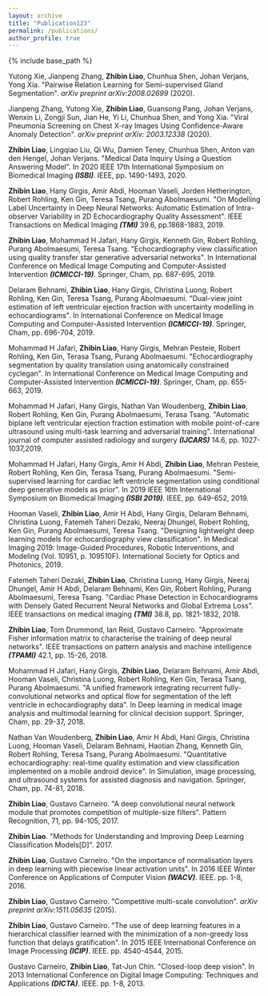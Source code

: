 ```yaml
---
layout: archive
title: "Publication123"
permalink: /publications/
author_profile: true
---
```


<!---{% if author.googlescholar %}
  #You can also find my articles on <u><a href="{{author.googlescholar}}">my Google Scholar profile</a>.</u>
{% endif %}

{% include base_path %}

{% for post to site.publications reversed %}
  #{% include archive-single.html %}
{% endfor %} --->

{% include base_path %}

Yutong Xie, Jianpeng Zhang, **Zhibin Liao**, Chunhua Shen, Johan Verjans, Yong Xia. "Pairwise Relation Learning for Semi-supervised Gland Segmentation". *arXiv preprint arXiv:2008.02699* (2020).

Jianpeng Zhang, Yutong Xie, **Zhibin Liao**, Guansong Pang, Johan Verjans, Wenxin Li, Zongji Sun, Jian He, Yi Li, Chunhua Shen, and Yong Xia. "Viral Pneumonia Screening on Chest X-ray Images
Using Confidence-Aware Anomaly Detection". *arXiv preprint arXiv: 2003.12338* (2020).

**Zhibin Liao**, Lingqiao Liu, Qi Wu, Damien Teney, Chunhua Shen, Anton van den Hengel, Johan Verjans. "Medical Data Inquiry Using a Question Answering Model". In 2020 IEEE 17th International Symposium on Biomedical Imaging ***(ISBI)***. IEEE, pp. 1490-1493, 2020.

**Zhibin Liao**, Hany Girgis, Amir Abdi, Hooman Vaseli, Jorden Hetherington, Robert Rohling, Ken Gin, Teresa Tsang, Purang Abolmaesumi. "On Modelling Label Uncertainty in Deep Neural Networks: Automatic Estimation of Intra-observer Variability in 2D Echocardiography Quality Assessment". IEEE Transactions on Medical Imaging ***(TMI)*** 39.6, pp.1868-1883, 2019.

**Zhibin Liao**, Mohammad H Jafari, Hany Girgis, Kenneth Gin, Robert Rohling, Purang Abolmaesumi, Teresa Tsang. "Echocardiography view classification using quality transfer star generative adversarial networks".  In International Conference on Medical Image Computing and Computer-Assisted Intervention ***(ICMICCI-19)***. Springer, Cham, pp. 687-695, 2019.

Delaram Behnami, **Zhibin Liao**, Hany Girgis, Christina Luong, Robert Rohling, Ken Gin, Teresa Tsang, Purang Abolmaesumi. "Dual-view joint estimation of left ventricular ejection fraction with uncertainty modelling in echocardiograms". In International Conference on Medical Image Computing and Computer-Assisted Intervention ***(ICMICCI-19)***. Springer, Cham, pp. 696-704, 2019. 

Mohammad H Jafari, **Zhibin Liao**, Hany Girgis, Mehran Pesteie, Robert Rohling, Ken Gin, Terasa Tsang, Purang Abolmaesumi. "Echocardiography segmentation by quality translation using anatomically constrained cyclegan". In International Conference on Medical Image Computing and Computer-Assisted Intervention ***(ICMICCI-19)***. Springer, Cham, pp. 655-663, 2019. 

Mohammad H Jafari, Hany Girgis, Nathan Van Woudenberg, **Zhibin Liao**, Robert Rohling, Ken Gin, Purang Abolmaesumi, Terasa Tsang. "Automatic biplane left ventricular ejection fraction estimation with mobile point-of-care ultrasound using multi-task learning and adversarial training". International journal of computer assisted radiology and surgery ***(IJCARS)*** 14.6, pp. 1027-1037,2019.

Mohammad H Jafari, Hany Girgis, Amir H Abdi, **Zhibin Liao**, Mehran Pesteie, Robert Rohling, Ken Gin, Terasa Tsang, Purang Abolmaesumi. "Semi-supervised learning for cardiac left ventricle segmentation using conditional deep generative models as prior". In 2019 IEEE 16th International Symposium on Biomedical Imaging ***(ISBI 2019)***. IEEE, pp. 649-652, 2019.

Hooman Vaseli, **Zhibin Liao**, Amir H Abdi, Hany Girgis, Delaram Behnami, Christina Luong, Fatemeh Taheri Dezaki, Neeraj Dhungel, Robert Rohling, Ken Gin, Purang Abolmaesumi, Teresa Tsang. "Designing lightweight deep learning models for echocardiography view classification". In Medical Imaging 2019: Image-Guided Procedures, Robotic Interventions, and Modeling (Vol. 10951, p. 109510F). International Society for Optics and Photonics, 2019.

Fatemeh Taheri Dezaki, **Zhibin Liao**, Christina Luong, Hany Girgis, Neeraj Dhungel, Amir H Abdi, Delaram Behnami, Ken Gin, Robert Rohling, Purang Abolmaesumi, Teresa Tsang. "Cardiac Phase Detection in Echocardiograms with Densely Gated Recurrent Neural Networks and Global Extrema Loss". IEEE transactions on medical imaging ***(TMI)*** 38.8, pp. 1821-1832, 2018.

**Zhibin Liao**, Tom Drummond, Ian Reid, Gustavo Carneiro. "Approximate Fisher information matrix to characterise the training of deep neural networks". IEEE transactions on pattern analysis and machine intelligence ***(TPAMI)*** 42.1, pp. 15-26, 2018.

Mohammad H Jafari, Hany Girgis, **Zhibin Liao**, Delaram Behnami, Amir Abdi, Hooman Vaseli, Christina Luong, Robert Rohling, Ken Gin, Terasa Tsang, Purang Abolmaesumi. "A unified framework integrating recurrent fully-convolutional networks and optical flow for segmentation of the left ventricle in echocardiography data". In Deep learning in medical image analysis and multimodal learning for clinical decision support. Springer, Cham, pp. 29-37, 2018. 

Nathan Van Woudenberg, **Zhibin Liao**, Amir H Abdi, Hani Girgis, Christina Luong, Hooman Vaseli, Delaram Behnami, Haotian Zhang, Kenneth Gin, Robert Rohling, Teresa Tsang, Purang Abolmaesumi. "Quantitative echocardiography: real-time quality estimation and view classification implemented on a mobile android device".  In Simulation, image processing, and ultrasound systems for assisted diagnosis and navigation. Springer, Cham, pp. 74-81, 2018. 

**Zhibin Liao**, Gustavo Carneiro. "A deep convolutional neural network module that promotes competition of multiple-size filters". Pattern Recognition, 71, pp. 94-105, 2017.

**Zhibin Liao**. "Methods for Understanding and Improving Deep Learning Classification Models[D]". 2017.

**Zhibin Liao**, Gustavo Carneiro. "On the importance of normalisation layers in deep learning with piecewise linear activation units". In 2016 IEEE Winter Conference on Applications of Computer Vision ***(WACV)***. IEEE. pp. 1-8, 2016.

**Zhibin Liao**, Gustavo Carneiro. "Competitive multi-scale convolution". *arXiv preprint arXiv:1511.05635* (2015).

**Zhibin Liao**, Gustavo Carneiro. "The use of deep learning features in a hierarchical classifier learned with the minimization of a non-greedy loss function that delays gratification". In 2015 IEEE International Conference on Image Processing ***(ICIP)***. IEEE. pp. 4540-4544, 2015. 

Gustavo Carneiro, **Zhibin Liao**, Tat-Jun Chin. "Closed-loop deep vision". In 2013 International Conference on Digital Image Computing: Techniques and Applications ***(DICTA)***. IEEE. pp. 1-8, 2013. 



